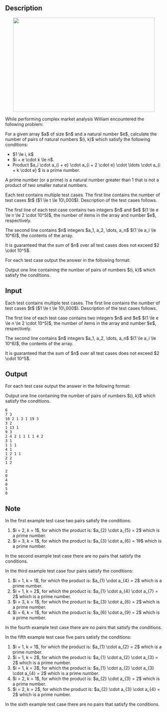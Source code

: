 ## Description

<div><center> <img class="tex-graphics" height="302px" src="file://neDNTCQH.png" style="max-width: 100.0%;max-height: 100.0%;" width="454px"> </center><p>While performing complex market analysis William encountered the following problem:</p><p>For a given array $a$ of size $n$ and a natural number $e$, calculate the number of pairs of natural numbers $(i, k)$ which satisfy the following conditions: </p><ul> <li> $1 \le i, k$ </li><li> $i + e \cdot k \le n$. </li><li> Product $a_i \cdot a_{i + e} \cdot a_{i + 2 \cdot e} \cdot \ldots \cdot a_{i + k \cdot e} $ is a prime number. </li></ul><p>A prime number (or a prime) is a natural number greater than 1 that is not a product of two smaller natural numbers.</p></div><div class="input-specification"><p>Each test contains multiple test cases. The first line contains the number of test cases $t$ ($1 \le t \le 10\,000$). Description of the test cases follows.</p><p>The first line of each test case contains two integers $n$ and $e$ $(1 \le e \le n \le 2 \cdot 10^5)$, the number of items in the array and number $e$, respectively.</p><p>The second line contains $n$ integers $a_1, a_2, \dots, a_n$ $(1 \le a_i \le 10^6)$, the contents of the array.</p><p>It is guaranteed that the sum of $n$ over all test cases does not exceed $2 \cdot 10^5$.</p></div><div class="output-specification"><p>For each test case output the answer in the following format:</p><p>Output one line containing the number of pairs of numbers $(i, k)$ which satisfy the conditions.</p></div>

## Input

<p>Each test contains multiple test cases. The first line contains the number of test cases $t$ ($1 \le t \le 10\,000$). Description of the test cases follows.</p><p>The first line of each test case contains two integers $n$ and $e$ $(1 \le e \le n \le 2 \cdot 10^5)$, the number of items in the array and number $e$, respectively.</p><p>The second line contains $n$ integers $a_1, a_2, \dots, a_n$ $(1 \le a_i \le 10^6)$, the contents of the array.</p><p>It is guaranteed that the sum of $n$ over all test cases does not exceed $2 \cdot 10^5$.</p>

## Output

<p>For each test case output the answer in the following format:</p><p>Output one line containing the number of pairs of numbers $(i, k)$ which satisfy the conditions.</p>





```input1
6
7 3
10 2 1 3 1 19 3
3 2
1 13 1
9 3
2 4 2 1 1 1 1 4 2
3 1
1 1 1
4 1
1 2 1 1
2 2
1 2
```




```output1
2
0
4
0
5
0
```



## Note

<p>In the first example test case two pairs satisfy the conditions: </p><ol> <li> $i = 2, k = 1$, for which the product is: $a_{2} \cdot a_{5} = 2$ which is a prime number. </li><li> $i = 3, k = 1$, for which the product is: $a_{3} \cdot a_{6} = 19$ which is a prime number. </li></ol><p>In the second example test case there are no pairs that satisfy the conditions.</p><p>In the third example test case four pairs satisfy the conditions: </p><ol> <li> $i = 1, k = 1$, for which the product is: $a_{1} \cdot a_{4} = 2$ which is a prime number. </li><li> $i = 1, k = 2$, for which the product is: $a_{1} \cdot a_{4} \cdot a_{7} = 2$ which is a prime number. </li><li> $i = 3, k = 1$, for which the product is: $a_{3} \cdot a_{6} = 2$ which is a prime number. </li><li> $i = 6, k = 1$, for which the product is: $a_{6} \cdot a_{9} = 2$ which is a prime number. </li></ol><p>In the fourth example test case there are no pairs that satisfy the conditions.</p><p>In the fifth example test case five pairs satisfy the conditions: </p><ol> <li> $i = 1, k = 1$, for which the product is: $a_{1} \cdot a_{2} = 2$ which is a prime number. </li><li> $i = 1, k = 2$, for which the product is: $a_{1} \cdot a_{2} \cdot a_{3} = 2$ which is a prime number. </li><li> $i = 1, k = 3$, for which the product is: $a_{1} \cdot a_{2} \cdot a_{3} \cdot a_{4} = 2$ which is a prime number. </li><li> $i = 2, k = 1$, for which the product is: $a_{2} \cdot a_{3} = 2$ which is a prime number. </li><li> $i = 2, k = 2$, for which the product is: $a_{2} \cdot a_{3} \cdot a_{4} = 2$ which is a prime number. </li></ol><p>In the sixth example test case there are no pairs that satisfy the conditions.</p>
